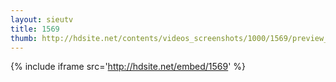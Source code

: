 ```yaml
---
layout: sieutv
title: 1569
thumb: http://hdsite.net/contents/videos_screenshots/1000/1569/preview_360p.mp4.jpg
---
```

{% include iframe src='http://hdsite.net/embed/1569' %}
 
